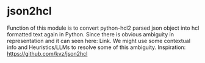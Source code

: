 # json2hcl
Function of this module is to convert python-hcl2 parsed json object into hcl formatted text again in Python. Since there is obvious ambiguity in representation and it can seen here: Link. We might use some contextual info and Heuristics/LLMs to resolve some of this ambiguity. Inspiration: https://github.com/kvz/json2hcl
